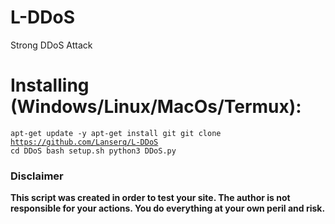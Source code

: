 # L-DDoS
Strong DDoS Attack
# Installing (Windows/Linux/MacOs/Termux):
<code>apt-get update -y
 apt-get install git
 git clone https://github.com/Lanserq/L-DDoS
 cd DDoS
 bash setup.sh
 python3 DDoS.py</code>
### Disclaimer
<b>This script was created in order to test your site.
The author is not responsible for your actions.
You do everything at your own peril and risk.</b>
